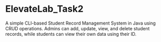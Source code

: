 # ElevateLab_Task2
A simple CLI-based Student Record Management System in Java using CRUD operations. Admins can add, update, view, and delete student records, while students can view their own data using their ID.
